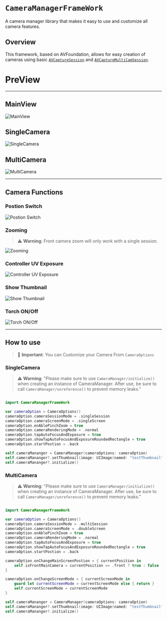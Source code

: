 # ``CameraManagerFrameWork``

A camera manager library that makes it easy to use and customize all camera features.


## Overview

This framework, based on AVFoundation, allows for easy creation of cameras using basic
[`AVCaptureSession`](https://developer.apple.com/documentation/avfoundation/avcapturesession) and
[`AVCaptureMultiCamSession`](https://developer.apple.com/documentation/avfoundation/avcapturemulticamsession).


# PreView
___
## MainView
![MainView](mainView.png)

## SingleCamera
![SingleCamera](SingleCamera.jpg)

## MultiCamera
![MultiCamera](MultiCamera.jpg)


___

## Camera Functions

### Postion Switch 
![Postion Switch](SingleCamera_Postion.gif)

### Zooming

> ⚠️ **Warning**: Front camera zoom will only work with a single session.

![Zooming](SingleCamera_Zoom.gif)
 

### Controller UV Exposure
![Controller UV Exposure](SingleCamera_Exposure.gif)

### Show Thumbnail
![Show Thumbnail](SingleCamera_Thumbnail.gif)

### Torch ON/Off 
![Torch ON/Off](SingleCamera_Torch.gif)


___

## How to use

> 🔴 **Important**: You can Customize your Camera From ``CameraOptions``


### SingleCamera
> ⚠️ **Warning**: "Please make sure to use ``CameraManager/initialize()`` when creating an instance of CameraManager. After use, be sure to call ``CameraManager/unreference()`` to prevent memory leaks."


```swift

import CameraManagerFrameWork

var cameraOption = CameraOptions()
cameraOption.cameraSessionMode = .singleSession
cameraOption.cameraScreenMode = .singleScreen
cameraOption.enAblePinchZoom = true
cameraOption.cameraRenderingMode = .normal
cameraOption.tapAutoFocusAndExposure = true
cameraOption.showTapAutoFocusAndExposureRoundedRectangle = true
cameraOption.startPostion = .back

self.cameraMananger = CameraManager(cameraOptions: cameraOption)
self.cameraMananger?.setThumbnail(image: UIImage(named: "testThumbnail")!)
self.cameraMananger?.initialize()

```

### MultiCamera

> ⚠️ **Warning**: "Please make sure to use ``CameraManager/initialize()`` when creating an instance of CameraManager. After use, be sure to call ``CameraManager/unreference()`` to prevent memory leaks."

```swift

import CameraManagerFrameWork

var cameraOption = CameraOptions()
cameraOption.cameraSessionMode = .multiSession
cameraOption.cameraScreenMode = .doubleScreen
cameraOption.enAblePinchZoom = true
cameraOption.cameraRenderingMode = .normal
cameraOption.tapAutoFocusAndExposure = true
cameraOption.showTapAutoFocusAndExposureRoundedRectangle = true
cameraOption.startPostion = .back

cameraOption.onChangeMainScreenPostion = { currentPosition in
    self.isFrontMainCamera = currentPosition == .front ? true : false
}

cameraOption.onChangeScreenMode = { currentScreenMode in
    guard let currentScreenMode = currentScreenMode else { return }
    self.currentScreenMode = currentScreenMode
}

self.cameraMananger = CameraManager(cameraOptions: cameraOption)
self.cameraMananger?.setThumbnail(image: UIImage(named: "testThumbnail")!)
self.cameraMananger?.initialize()

```
